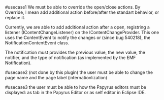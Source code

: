 
#usecase1
We must be able to override the open/close actions. By Override, I mean add additional action before/after the standart behavior, or replace it.

Currently, we are able to add additional action after a open, registring a listener (IContentChangeListener) on the IContentChangeProvider. This one uses the ContentEvent to notify the changes or (since bug 540218), the NotificationContentEvent class. 

The notification must provides the previous value, the new value, the notifier, and the type of notification (as implemented by the EMF Notification). 


#usecase2 
(not done by this plugin)
the user must be able to change the page name and the page label (internationlization)

#usecase3
the user must be able to how the Papyrus editors must be displayed: as tab in the Papyrus Editor or as self editor in Eclipse IDE.